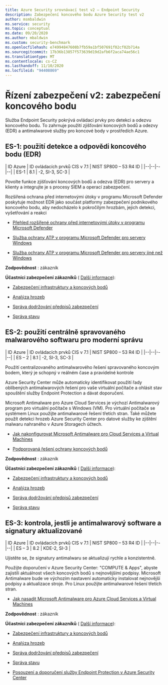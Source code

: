 ```yaml
---
title: Azure Security srovnávací test v2 – Endpoint Security
description: Zabezpečení koncového bodu Azure Security test v2
author: msmbaldwin
ms.service: security
ms.topic: conceptual
ms.date: 09/20/2020
ms.author: mbaldwin
ms.custom: security-benchmark
ms.openlocfilehash: e74994847608b7fb59a1bf507691f02cf02b714a
ms.sourcegitcommit: 17b36b13857f573639d19d2afb6f2aca74ae56c1
ms.translationtype: MT
ms.contentlocale: cs-CZ
ms.lasthandoff: 11/10/2020
ms.locfileid: "94408869"
---
```

# <a name="security-control-v2-endpoint-security"></a>Řízení zabezpečení v2: zabezpečení koncového bodu

Služba Endpoint Security pokrývá ovládací prvky pro detekci a odezvu koncového bodu. To zahrnuje použití zjišťování koncových bodů a odezvy (EDR) a antimalwarové služby pro koncové body v prostředích Azure.

## <a name="es-1-use-endpoint-detection-and-response-edr"></a>ES-1: použití detekce a odpovědi koncového bodu (EDR)

| ID Azure | ID ovládacích prvků CIS v 7.1 | NIST SP800 – 53 R4 ID |
|--|--|--|--|
| ES-1 | 8.1 | -2, SI-3, SC-3 |

Povolte funkce zjišťování koncových bodů a odezva (EDR) pro servery a klienty a integrujte je s procesy SIEM a operací zabezpečení.

Rozšířená ochrana před internetovými útoky v programu Microsoft Defender poskytuje možnost EDR jako součást platformy zabezpečení podnikového koncového bodu, aby nedocházelo k pokročilým hrozbám, jejich detekci, vyšetřování a reakci 

- [Přehled rozšířené ochrany před internetovými útoky v programu Microsoft Defender](/windows/security/threat-protection/microsoft-defender-atp/microsoft-defender-advanced-threat-protection)

- [Služba ochrany ATP v programu Microsoft Defender pro servery Windows](/windows/security/threat-protection/microsoft-defender-atp/configure-server-endpoints)

- [Služba ochrany ATP v programu Microsoft Defender pro servery jiné než Windows](/windows/security/threat-protection/microsoft-defender-atp/configure-endpoints-non-windows)

**Zodpovědnost** : zákazník

**Účastníci zabezpečení zákazníků** ( [Další informace](/azure/cloud-adoption-framework/organize/cloud-security#security-functions)):

- [Zabezpečení infrastruktury a koncových bodů](/azure/cloud-adoption-framework/organize/cloud-security)

- [Analýza hrozeb](/azure/cloud-adoption-framework/organize/cloud-security-threat-intelligence)

- [Správa dodržování předpisů zabezpečení](/azure/cloud-adoption-framework/organize/cloud-security-compliance-management)

- [Správa stavu](/azure/cloud-adoption-framework/organize/cloud-security-compliance-management)

## <a name="es-2-use-centrally-managed-modern-anti-malware-software"></a>ES-2: použití centrálně spravovaného malwarového softwaru pro moderní správu

| ID Azure | ID ovládacích prvků CIS v 7.1 | NIST SP800 – 53 R4 ID |
|--|--|--|--|
| ES – 2 | 8.1 | -2, SI-3, SC-3 |

Použití centralizovaného antimalwarového řešení spravovaného koncovým bodem, který je schopný v reálném čase a pravidelné kontrole

Azure Security Center může automaticky identifikovat použití řady oblíbených antimalwarových řešení pro vaše virtuální počítače a ohlásit stav spouštění služby Endpoint Protection a dávat doporučení. 

Microsoft Antimalware pro Azure Cloud Services je výchozí Antimalwarový program pro virtuální počítače s Windows (VM). Pro virtuální počítače se systémem Linux použijte antimalwarové řešení třetích stran.  Také můžete použít detekci hrozeb Azure Security Center pro datové služby ke zjištění malwaru nahraného v Azure Storagech účtech. 

- [Jak nakonfigurovat Microsoft Antimalware pro Cloud Services a Virtual Machines](../fundamentals/antimalware.md)

- [Podporovaná řešení ochrany koncových bodů](../../security-center/security-center-services.md?tabs=features-windows#supported-endpoint-protection-solutions-)

**Zodpovědnost** : zákazník

**Účastníci zabezpečení zákazníků** ( [Další informace](/azure/cloud-adoption-framework/organize/cloud-security#security-functions)):

- [Zabezpečení infrastruktury a koncových bodů](/azure/cloud-adoption-framework/organize/cloud-security)

- [Analýza hrozeb](/azure/cloud-adoption-framework/organize/cloud-security-threat-intelligence)

- [Správa dodržování předpisů zabezpečení](/azure/cloud-adoption-framework/organize/cloud-security-compliance-management)

- [Správa stavu](/azure/cloud-adoption-framework/organize/cloud-security-compliance-management)

## <a name="es-3-ensure-anti-malware-software-and-signatures-are-updated"></a>ES-3: kontrola, jestli je antimalwarový software a signatury aktualizované

| ID Azure | ID ovládacích prvků CIS v 7.1 | NIST SP800 – 53 R4 ID |
|--|--|--|--|
| ES – 3 | 8.2 | KDE-2, SI-3 |

Ujistěte se, že signatury antimalwaru se aktualizují rychle a konzistentně. 

Použijte doporučení v Azure Security Center: "COMPUTE &amp; Apps", abyste zajistili aktuálnost všech koncových bodů s nejnovějšími podpisy. Microsoft Antimalware bude ve výchozím nastavení automaticky instalovat nejnovější podpisy a aktualizace stroje. Pro Linux použijte antimalwarové řešení třetích stran.

- [Jak nasadit Microsoft Antimalware pro Azure Cloud Services a Virtual Machines](../fundamentals/antimalware.md)

**Zodpovědnost** : zákazník

**Účastníci zabezpečení zákazníků** ( [Další informace](/azure/cloud-adoption-framework/organize/cloud-security#security-functions)):

- [Zabezpečení infrastruktury a koncových bodů](/azure/cloud-adoption-framework/organize/cloud-security)

- [Analýza hrozeb](/azure/cloud-adoption-framework/organize/cloud-security-threat-intelligence)

- [Správa dodržování předpisů zabezpečení](/azure/cloud-adoption-framework/organize/cloud-security-compliance-management)

- [Správa stavu](/azure/cloud-adoption-framework/organize/cloud-security-compliance-management)

- [Posouzení a doporučení služby Endpoint Protection v Azure Security Center](../../security-center/security-center-endpoint-protection.md)